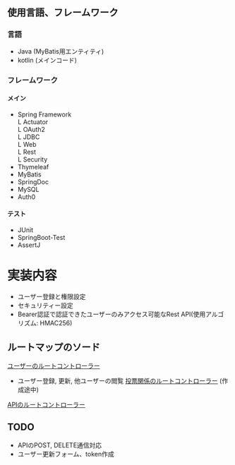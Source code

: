 ## 
## 使用言語、フレームワーク
### 言語
- Java (MyBatis用エンティティ)
- kotlin (メインコード)

### フレームワーク
#### メイン
- Spring Framework<br/>
   L Actuator<br/>
   L OAuth2<br/>
   L JDBC<br/>
   L Web<br/>
   L Rest<br/>
   L Security
- Thymeleaf
- MyBatis
- SpringDoc
- MySQL
- Auth0
#### テスト
- JUnit
- SpringBoot-Test
- AssertJ

# 実装内容
- ユーザー登録と権限設定
- セキュリティー設定
- Bearer認証で認証できたユーザーのみアクセス可能なRest API(使用アルゴリズム: HMAC256)

## ルートマップのソード
[ユーザーのルートコントローラー](/src/main/kotlin/com/github/peco2282/webapp/UserRouteController.kt)
- ユーザー登録, 更新, 他ユーザーの閲覧
[投票関係のルートコントローラー](/src/main/kotlin/com/github/peco2282/webapp/VoteRouteController.kt) (作成途中)

[APIのルートコントローラー](/src/main/kotlin/com/github/peco2282/webapp/api/RestCotroller.kt)

## TODO
- APIのPOST, DELETE通信対応
- ユーザー更新フォーム、token作成